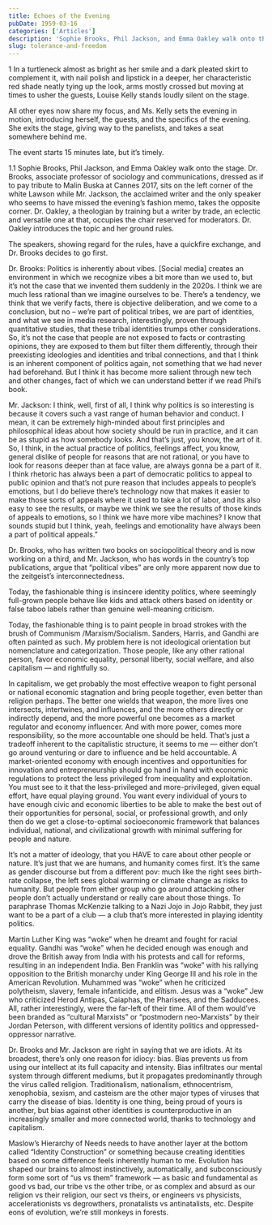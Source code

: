 ```yaml
---
title: Echoes of the Evening
pubDate: 1959-03-16
categories: ['Articles']
description: 'Sophie Brooks, Phil Jackson, and Emma Oakley walk onto the stage. Dr. Brooks, associate professor of sociology and communications, dressed as if to pay tribute to Malin Buska at Cannes 2017, sits on the left corner of the white Lawson while Mr. Jackson, the acclaimed writer and the only speaker who seems to have missed the evening’s fashion memo, takes the opposite corner.'
slug: tolerance-and-freedom
---
```


1
In a turtleneck almost as bright as her smile and a dark pleated skirt to complement it, with nail polish and lipstick in a deeper, her characteristic red shade neatly tying up the look, arms mostly crossed but moving at times to usher the guests, Louise Kelly stands loudly silent on the stage.

All other eyes now share my focus, and Ms. Kelly sets the evening in motion, introducing herself, the guests, and the specifics of the evening. She exits the stage, giving way to the panelists, and takes a seat somewhere behind me.

The event starts 15 minutes late, but it’s timely.

1.1
Sophie Brooks, Phil Jackson, and Emma Oakley walk onto the stage. Dr. Brooks, associate professor of sociology and communications, dressed as if to pay tribute to Malin Buska at Cannes 2017, sits on the left corner of the white Lawson while Mr. Jackson, the acclaimed writer and the only speaker who seems to have missed the evening’s fashion memo, takes the opposite corner. Dr. Oakley, a theologian by training but a writer by trade, an eclectic and versatile one at that, occupies the chair reserved for moderators. Dr. Oakley introduces the topic and her ground rules.

The speakers, showing regard for the rules, have a quickfire exchange, and Dr. Brooks decides to go first.

Dr. Brooks: Politics is inherently about vibes. [Social media] creates an environment in which we recognize vibes a bit more than we used to, but it’s not the case that we invented them suddenly in the 2020s. I think we are much less rational than we imagine ourselves to be. There’s a tendency, we think that we verify facts, there is objective deliberation, and we come to a conclusion, but no – we’re part of political tribes, we are part of identities, and what we see in media research, interestingly, proven through quantitative studies, that these tribal identities trumps other considerations. So, it’s not the case that people are not exposed to facts or contrasting opinions, they are exposed to them but filter them differently, through their preexisting ideologies and identities and tribal connections, and that I think is an inherent component of politics again, not something that we had never had beforehand. But I think it has become more salient through new tech and other changes, fact of which we can understand better if we read Phil’s book.

Mr. Jackson: I think, well, first of all, I think why politics is so interesting is because it covers such a vast range of human behavior and conduct. I mean, it can be extremely high-minded about first principles and philosophical ideas about how society should be run in practice, and it can be as stupid as how somebody looks. And that’s just, you know, the art of it. So, I think, in the actual practice of politics, feelings affect, you know, general dislike of people for reasons that are not rational, or you have to look for reasons deeper than at face value, are always gonna be a part of it. I think rhetoric has always been a part of democratic politics to appeal to public opinion and that’s not pure reason that includes appeals to people’s emotions, but I do believe there’s technology now that makes it easier to make those sorts of appeals where it used to take a lot of labor, and its also easy to see the results, or maybe we think we see the results of those kinds of appeals to emotions, so I think we have more vibe machines? I know that sounds stupid but I think, yeah, feelings and emotionality have always been a part of political appeals.”

Dr. Brooks, who has written two books on sociopolitical theory and is now working on a third, and Mr. Jackson, who has words in the country’s top publications, argue that “political vibes” are only more apparent now due to the zeitgeist’s interconnectedness.

Today, the fashionable thing is insincere identity politics, where seemingly full-grown people behave like kids and attack others based on identity or false taboo labels rather than genuine well-meaning criticism.

Today, the fashionable thing is to paint people in broad strokes with the brush of Communism /Marxism/Socialism. Sanders, Harris, and Gandhi are often painted as such. My problem here is not ideological orientation but nomenclature and categorization. Those people, like any other rational person, favor economic equality, personal liberty, social welfare, and also capitalism — and rightfully so.

In capitalism, we get probably the most effective weapon to fight personal or national economic stagnation and bring people together, even better than religion perhaps. The better one wields that weapon, the more lives one intersects, intertwines, and influences, and the more others directly or indirectly depend, and the more powerful one becomes as a market regulator and economy influencer. And with more power, comes more responsibility, so the more accountable one should be held. That’s just a tradeoff inherent to the capitalistic structure, it seems to me — either don’t go around venturing or dare to influence and be held accountable. A market-oriented economy with enough incentives and opportunities for innovation and entrepreneurship should go hand in hand with economic regulations to protect the less privileged from inequality and exploitation. You must see to it that the less-privileged and more-privileged, given equal effort, have equal playing ground. You want every individual of yours to have enough civic and economic liberties to be able to make the best out of their opportunities for personal, social, or professional growth, and only then do we get a close-to-optimal socioeconomic framework that balances individual, national, and civilizational growth with minimal suffering for people and nature.

It’s not a matter of ideology, that you HAVE to care about other people or nature. It’s just that we are humans, and humanity comes first. It’s the same as gender discourse but from a different pov: much like the right sees birth-rate collapse, the left sees global warming or climate change as risks to humanity. But people from either group who go around attacking other people don’t actually understand or really care about those things. To paraphrase Thomas McKenzie talking to a Nazi Jojo in Jojo Rabbit, they just want to be a part of a club — a club that’s more interested in playing identity politics.

Martin Luther King was “woke” when he dreamt and fought for racial equality. Gandhi was “woke” when he decided enough was enough and drove the British away from India with his protests and call for reforms, resulting in an independent India. Ben Franklin was “woke” with his rallying opposition to the British monarchy under King George III and his role in the American Revolution. Muhammed was “woke” when he criticized polytheism, slavery, female infanticide, and elitism. Jesus was a “woke” Jew who criticized Herod Antipas, Caiaphas, the Pharisees, and the Sadducees. All, rather interestingly, were the far-left of their time. All of them would’ve been branded as “cultural Marxists” or “postmodern neo-Marxists” by their Jordan Peterson, with different versions of identity politics and oppressed-oppressor narrative.

Dr. Brooks and Mr. Jackson are right in saying that we are idiots. At its broadest, there’s only one reason for idiocy: bias. Bias prevents us from using our intellect at its full capacity and intensity. Bias infiltrates our mental system through different mediums, but it propagates predominantly through the virus called religion. Traditionalism, nationalism, ethnocentrism, xenophobia, sexism, and casteism are the other major types of viruses that carry the disease of bias. Identity is one thing, being proud of yours is another, but bias against other identities is counterproductive in an increasingly smaller and more connected world, thanks to technology and capitalism.

Maslow’s Hierarchy of Needs needs to have another layer at the bottom called “Identity Construction” or something because creating identities based on some difference feels inherently human to me. Evolution has shaped our brains to almost instinctively, automatically, and subconsciously form some sort of “us vs them” framework — as basic and fundamental as good vs bad, our tribe vs the other tribe, or as complex and absurd as our religion vs their religion, our sect vs theirs, or engineers vs physicists, accelerationists vs degrowthers, pronatalists vs antinatalists, etc. Despite eons of evolution, we’re still monkeys in forests.
